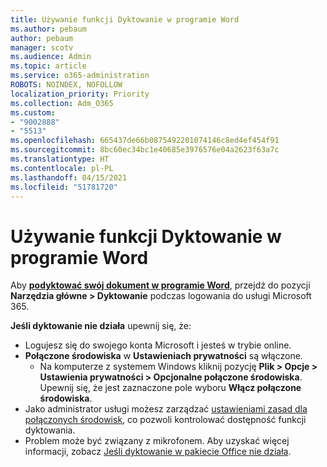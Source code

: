 ```yaml
---
title: Używanie funkcji Dyktowanie w programie Word
ms.author: pebaum
author: pebaum
manager: scotv
ms.audience: Admin
ms.topic: article
ms.service: o365-administration
ROBOTS: NOINDEX, NOFOLLOW
localization_priority: Priority
ms.collection: Adm_O365
ms.custom:
- "9002888"
- "5513"
ms.openlocfilehash: 665437de66b0875492201074146c8ed4ef454f91
ms.sourcegitcommit: 8bc60ec34bc1e40685e3976576e04a2623f63a7c
ms.translationtype: HT
ms.contentlocale: pl-PL
ms.lasthandoff: 04/15/2021
ms.locfileid: "51781720"
---
```

# <a name="use-dictation-in-word"></a>Używanie funkcji Dyktowanie w programie Word

Aby **[podyktować swój dokument w programie Word](https://support.office.com/article/dictate-your-documents-in-word-3876e05f-3fcc-418f-b8ab-db7ce0d11d3c)**, przejdź do pozycji **Narzędzia główne > Dyktowanie** podczas logowania do usługi Microsoft 365.

**Jeśli dyktowanie nie działa** upewnij się, że:

- Logujesz się do swojego konta Microsoft i jesteś w trybie online.
- **Połączone środowiska** w **Ustawieniach prywatności** są włączone. 
    - Na komputerze z systemem Windows kliknij pozycję **Plik > Opcje > Ustawienia prywatności > Opcjonalne połączone środowiska**. Upewnij się, że jest zaznaczone pole wyboru **Włącz połączone środowiska**.
- Jako administrator usługi możesz zarządzać [ustawieniami zasad dla połączonych środowisk](https://docs.microsoft.com/deployoffice/privacy/manage-privacy-controls#policy-settings-for-connected-experiences), co pozwoli kontrolować dostępność funkcji dyktowania.
- Problem może być związany z mikrofonem. Aby uzyskać więcej informacji, zobacz [Jeśli dyktowanie w pakiecie Office nie działa](https://support.office.com/article/If-dictation-in-Office-isn-t-working-3a740b4a-19d5-461c-b59a-d82172707fd4#OfficeVersion=Web).
